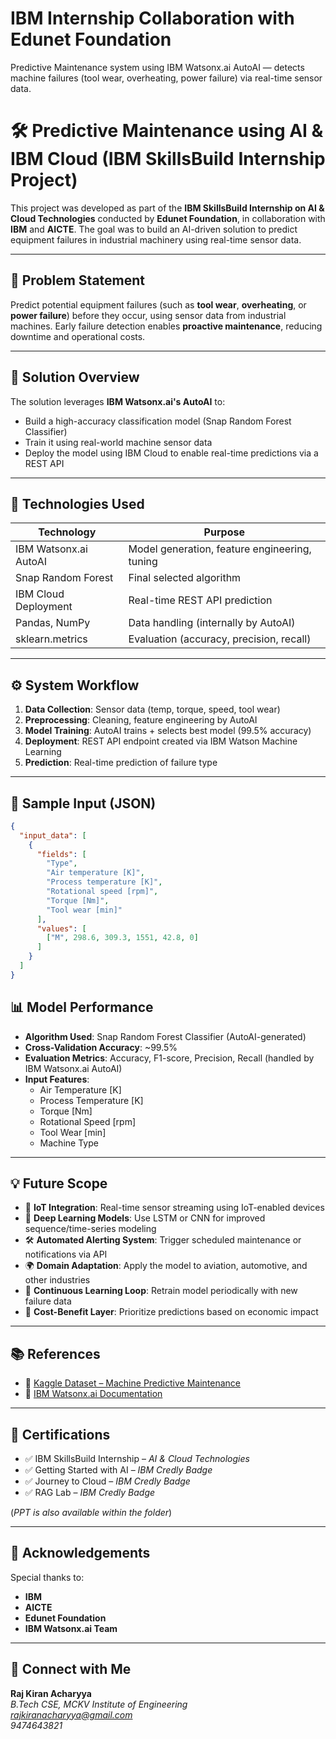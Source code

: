 # IBM Internship Collaboration with Edunet Foundation
Predictive Maintenance system using IBM Watsonx.ai AutoAI — detects machine failures (tool wear, overheating, power failure) via real-time sensor data.

# 🛠️ Predictive Maintenance using AI & IBM Cloud (IBM SkillsBuild Internship Project)

This project was developed as part of the **IBM SkillsBuild Internship on AI & Cloud Technologies** conducted by **Edunet Foundation**, in collaboration with **IBM** and **AICTE**. The goal was to build an AI-driven solution to predict equipment failures in industrial machinery using real-time sensor data.

---

## 📌 Problem Statement

Predict potential equipment failures (such as **tool wear**, **overheating**, or **power failure**) before they occur, using sensor data from industrial machines. Early failure detection enables **proactive maintenance**, reducing downtime and operational costs.

---

## 🚀 Solution Overview

The solution leverages **IBM Watsonx.ai's AutoAI** to:
- Build a high-accuracy classification model (Snap Random Forest Classifier)
- Train it using real-world machine sensor data
- Deploy the model using IBM Cloud to enable real-time predictions via a REST API

---

## 🧠 Technologies Used

| Technology          | Purpose                                   |
|---------------------|-------------------------------------------|
| IBM Watsonx.ai AutoAI | Model generation, feature engineering, tuning |
| Snap Random Forest  | Final selected algorithm                  |
| IBM Cloud Deployment | Real-time REST API prediction             |
| Pandas, NumPy       | Data handling (internally by AutoAI)      |
| sklearn.metrics     | Evaluation (accuracy, precision, recall)  |

---

## ⚙️ System Workflow

1. **Data Collection**: Sensor data (temp, torque, speed, tool wear)
2. **Preprocessing**: Cleaning, feature engineering by AutoAI
3. **Model Training**: AutoAI trains + selects best model (99.5% accuracy)
4. **Deployment**: REST API endpoint created via IBM Watson Machine Learning
5. **Prediction**: Real-time prediction of failure type

---

## 🧪 Sample Input (JSON)

```json
{
  "input_data": [
    {
      "fields": [
        "Type",
        "Air temperature [K]",
        "Process temperature [K]",
        "Rotational speed [rpm]",
        "Torque [Nm]",
        "Tool wear [min]"
      ],
      "values": [
        ["M", 298.6, 309.3, 1551, 42.8, 0]
      ]
    }
  ]
}
``` 

## 📊 Model Performance

- **Algorithm Used**: Snap Random Forest Classifier (AutoAI-generated)
- **Cross-Validation Accuracy**: ~99.5%
- **Evaluation Metrics**: Accuracy, F1-score, Precision, Recall (handled by IBM Watsonx.ai AutoAI)
- **Input Features**: 
  - Air Temperature [K]  
  - Process Temperature [K]  
  - Torque [Nm]  
  - Rotational Speed [rpm]  
  - Tool Wear [min]  
  - Machine Type

---

## 💡 Future Scope

- 📡 **IoT Integration**: Real-time sensor streaming using IoT-enabled devices
- 🤖 **Deep Learning Models**: Use LSTM or CNN for improved sequence/time-series modeling
- 🛠️ **Automated Alerting System**: Trigger scheduled maintenance or notifications via API
- 🌍 **Domain Adaptation**: Apply the model to aviation, automotive, and other industries
- 🧠 **Continuous Learning Loop**: Retrain model periodically with new failure data
- 💸 **Cost-Benefit Layer**: Prioritize predictions based on economic impact

---

## 📚 References

- 🔗 [Kaggle Dataset – Machine Predictive Maintenance](https://www.kaggle.com/datasets/shivamb/machine-predictive-maintenance-classification)  
- 🔗 [IBM Watsonx.ai Documentation](https://www.ibm.com/cloud/watsonx-ai)

---

## 📜 Certifications

- ✅ IBM SkillsBuild Internship – *AI & Cloud Technologies*
- ✅ Getting Started with AI – *IBM Credly Badge*
- ✅ Journey to Cloud – *IBM Credly Badge*
- ✅ RAG Lab – *IBM Credly Badge*

(*PPT is also available within the folder*)

---

## 🙌 Acknowledgements

Special thanks to:

- **IBM**  
- **AICTE**  
- **Edunet Foundation**  
- **IBM Watsonx.ai Team**

---

## 🔗 Connect with Me

**Raj Kiran Acharyya**  
*B.Tech CSE, MCKV Institute of Engineering*  
*rajkiranacharyya@gmail.com*  
*9474643821*





